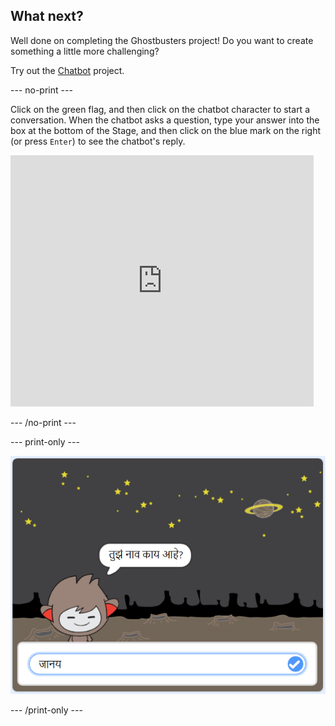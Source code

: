 ## What next?

Well done on completing the Ghostbusters project! Do you want to create something a little more challenging?

Try out the [Chatbot](https://projects.raspberrypi.org/mr-IN/projects/chatbot?utm_source=pathway&utm_medium=whatnext&utm_campaign=projects) project.

--- no-print ---

Click on the green flag, and then click on the chatbot character to start a conversation. When the chatbot asks a question, type your answer into the box at the bottom of the Stage, and then click on the blue mark on the right (or press `Enter`) to see the chatbot's reply.

<div class="scratch-preview">
  <iframe allowtransparency="true" width="485" height="402" src="https://scratch.mit.edu/projects/embed/248864190/?autostart=false" 
  frameborder="0" scrolling="no"></iframe>
</div>

--- /no-print ---

--- print-only ---

![complete project](images/chatbot-preview.png)

--- /print-only ---